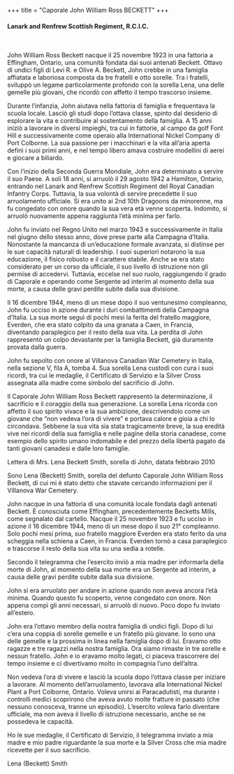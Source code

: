 +++
title = "Caporale John William Ross BECKETT"
+++

#### Lanark and Renfrew Scottish Regiment, R.C.I.C.
<br>


John William Ross Beckett nacque il 25 novembre 1923 in una fattoria a Effingham, Ontario, una comunità fondata dai suoi antenati Beckett. Ottavo di undici figli di Levi R. e Olive A. Beckett, John crebbe in una famiglia affiatata e laboriosa composta da tre fratelli e otto sorelle. Tra i fratelli, sviluppò un legame particolarmente profondo con la sorella Lena, una delle gemelle più giovani, che ricordò con affetto il tempo trascorso insieme.

Durante l’infanzia, John aiutava nella fattoria di famiglia e frequentava la scuola locale. Lasciò gli studi dopo l’ottava classe, spinto dal desiderio di esplorare la vita e contribuire al sostentamento della famiglia. 
A 15 anni iniziò a lavorare in diversi impieghi, tra cui in fattorie, al campo da golf Font Hill e successivamente come operaio alla International Nickel Company di Port Colborne. La sua passione per i macchinari e la vita all’aria aperta definì i suoi primi anni, e nel tempo libero amava costruire modellini di aerei e giocare a biliardo.

Con l’inizio della Seconda Guerra Mondiale, John era determinato a servire il suo Paese. 
A soli 18 anni, si arruolò il 29 agosto 1942 a Hamilton, Ontario, entrando nel Lanark and Renfrew Scottish Regiment del Royal Canadian Infantry Corps. Tuttavia, la sua volontà di servire precedette il suo arruolamento ufficiale. Si era unito ai 2nd 10th Dragoons da minorenne, ma fu congedato con onore quando la sua vera età venne scoperta. 
Indomito, si arruolò nuovamente appena raggiunta l’età minima per farlo.

John fu inviato nel Regno Unito nel marzo 1943 e successivamente in Italia nel giugno dello stesso anno, dove prese parte alla Campagna d’Italia. 
Nonostante la mancanza di un’educazione formale avanzata, si distinse per le sue capacità naturali di leadership. I suoi superiori notarono la sua educazione, il fisico robusto e il carattere stabile. 
Anche se era stato considerato per un corso da ufficiale, il suo livello di istruzione non gli permise di accedervi. Tuttavia, eccelse nel suo ruolo, raggiungendo il grado di Caporale e operando come Sergente ad interim al momento della sua morte, a causa delle gravi perdite subite dalla sua divisione.

Il 16 dicembre 1944, meno di un mese dopo il suo ventunesimo compleanno, John fu ucciso in azione durante i duri combattimenti della Campagna d’Italia. La sua morte seguì di pochi mesi la ferita del fratello maggiore, Everden, che era stato colpito da una granata a Caen, in Francia, diventando paraplegico per il resto della sua vita. 
La perdita di John rappresentò un colpo devastante per la famiglia Beckett, già duramente provata dalla guerra.

John fu sepolto con onore al Villanova Canadian War Cemetery in Italia, nella sezione V, fila A, tomba 4. 
Sua sorella Lena custodì con cura i suoi ricordi, tra cui le medaglie, il Certificato di Servizio e la Silver Cross assegnata alla madre come simbolo del sacrificio di John.

Il Caporale John William Ross Beckett rappresentò la determinazione, il sacrificio e il coraggio della sua generazione. 
La sorella Lena ricorda con affetto il suo spirito vivace e la sua ambizione, descrivendolo come un giovane che “non vedeva l’ora di vivere” e portava calore e gioia a chi lo circondava. 
Sebbene la sua vita sia stata tragicamente breve, la sua eredità vive nei ricordi della sua famiglia e nelle pagine della storia canadese, come esempio dello spirito umano indomabile e del prezzo della libertà pagato da tanti giovani canadesi e dalle loro famiglie.

Lettera di Mrs. Lena Beckett Smith, sorella di John, datata febbraio 2010

Sono Lena (Beckett) Smith, sorella del defunto Caporale John William Ross Beckett, di cui mi è stato detto che stavate cercando informazioni per il Villanova War Cemetery.

John nacque in una fattoria di una comunità locale fondata dagli antenati Beckett. È conosciuta come Effingham, precedentemente Becketts Mills, come segnalato dal cartello. Nacque il 25 novembre 1923 e fu ucciso in azione il 16 dicembre 1944, meno di un mese dopo il suo 21° compleanno. Solo pochi mesi prima, suo fratello maggiore Everden era stato ferito da una scheggia nella schiena a Caen, in Francia. Everden tornò a casa paraplegico e trascorse il resto della sua vita su una sedia a rotelle.

Secondo il telegramma che l’esercito inviò a mia madre per informarla della morte di John, al momento della sua morte era un Sergente ad interim, a causa delle gravi perdite subite dalla sua divisione.

John si era arruolato per andare in azione quando non aveva ancora l’età minima. Quando questo fu scoperto, venne congedato con onore. Non appena compì gli anni necessari, si arruolò di nuovo. Poco dopo fu inviato all’estero.

John era l’ottavo membro della nostra famiglia di undici figli. Dopo di lui c’era una coppia di sorelle gemelle e un fratello più giovane. Io sono una delle gemelle e la prossima in linea nella famiglia dopo di lui. Eravamo otto ragazze e tre ragazzi nella nostra famiglia. Ora siamo rimaste in tre sorelle e nessun fratello. John e io eravamo molto legati, ci piaceva trascorrere del tempo insieme e ci divertivamo molto in compagnia l’uno dell’altra.

Non vedeva l’ora di vivere e lasciò la scuola dopo l’ottava classe per iniziare a lavorare. Al momento dell’arruolamento, lavorava alla International Nickel Plant a Port Colborne, Ontario. Voleva unirsi ai Paracadutisti, ma durante i controlli medici scoprirono che aveva avuto molte fratture in passato (che nessuno conosceva, tranne un episodio). L’esercito voleva farlo diventare ufficiale, ma non aveva il livello di istruzione necessario, anche se ne possedeva le capacità.

Ho le sue medaglie, il Certificato di Servizio, il telegramma inviato a mia madre e mio padre riguardante la sua morte e la Silver Cross che mia madre ricevette per il suo sacrificio.

Lena (Beckett) Smith

